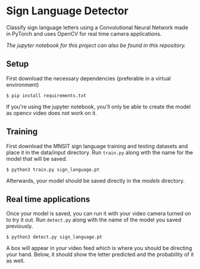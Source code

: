 # Sign Language Detector

Classify sign language letters using a Convolutional Neural Network made in PyTorch and uses OpenCV for real time camera applications. 

*The jupyter notebook for this project can also be found in this repository.*


## Setup 
First download the necessary dependencies (preferable in a virtual environment) 
```
$ pip install requirements.txt
```
If you're using the jupyter notebook, you'll only be able to create the model as opencv video does not work on it.

## Training
First download the MNSIT sign language training and testing datasets and place it in the data/input directory. Run ```train.py``` along with the name for the model that will be saved.

```
$ python3 train.py sign_language.pt
```

Afterwards, your model should be saved directly in the *models* directory.

## Real time applications
Once your model is saved, you can run it with your video camera turned on to try it out. Run ```detect.py``` along with the name of the model you saved previously.

```
$ python3 detect.py sign_language.pt
```
A box will appear in your video feed which is where you should be directing your hand. Below, it should show the letter predicted and the probability of it as well.
